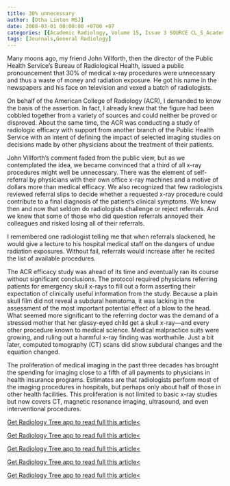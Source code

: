 ```yaml
---
title: 30% unnecessary
author: [Otha Linton MSJ]
date: 2008-03-01 00:00:00 +0700 +07
categories: [{Academic Radiology, Volume 15, Issue 3 SOURCE CL_S_AcademicRadiologyVolume15Issue3 1}]
tags: [Journals,General Radiology]
---
```

Many moons ago, my friend John Villforth, then the director of the Public Health Service’s Bureau of Radiological Health, issued a public pronouncement that 30% of medical x-ray procedures were unnecessary and thus a waste of money and radiation exposure. He got his name in the newspapers and his face on television and vexed a batch of radiologists.

On behalf of the American College of Radiology (ACR), I demanded to know the basis of the assertion. In fact, I already knew that the figure had been cobbled together from a variety of sources and could neither be proved or disproved. About the same time, the ACR was conducting a study of radiologic efficacy with support from another branch of the Public Health Service with an intent of defining the impact of selected imaging studies on decisions made by other physicians about the treatment of their patients.

John Villforth’s comment faded from the public view, but as we contemplated the idea, we became convinced that a third of all x-ray procedures might well be unnecessary. There was the element of self-referral by physicians with their own office x-ray machines and a motive of dollars more than medical efficacy. We also recognized that few radiologists reviewed referral slips to decide whether a requested x-ray procedure could contribute to a final diagnosis of the patient’s clinical symptoms. We knew then and now that seldom do radiologists challenge or reject referrals. And we knew that some of those who did question referrals annoyed their colleagues and risked losing all of their referrals.

I remembered one radiologist telling me that when referrals slackened, he would give a lecture to his hospital medical staff on the dangers of undue radiation exposures. Without fail, referrals would increase after he recited the list of available procedures.

The ACR efficacy study was ahead of its time and eventually ran its course without significant conclusions. The protocol required physicians referring patients for emergency skull x-rays to fill out a form asserting their expectation of clinically useful information from the study. Because a plain skull film did not reveal a subdural hematoma, it was lacking in the assessment of the most important potential effect of a blow to the head. What seemed more significant to the referring doctor was the demand of a stressed mother that her glassy-eyed child get a skull x-ray—and every other procedure known to medical science. Medical malpractice suits were growing, and ruling out a harmful x-ray finding was worthwhile. Just a bit later, computed tomography (CT) scans did show subdural changes and the equation changed.

The proliferation of medical imaging in the past three decades has brought the spending for imaging close to a fifth of all payments to physicians in health insurance programs. Estimates are that radiologists perform most of the imaging procedures in hospitals, but perhaps only about half of those in other health facilities. This proliferation is not limited to basic x-ray studies but now covers CT, magnetic resonance imaging, ultrasound, and even interventional procedures.

[Get Radiology Tree app to read full this article<](https://clinicalpub.com/app)

[Get Radiology Tree app to read full this article<](https://clinicalpub.com/app)

[Get Radiology Tree app to read full this article<](https://clinicalpub.com/app)

[Get Radiology Tree app to read full this article<](https://clinicalpub.com/app)

[Get Radiology Tree app to read full this article<](https://clinicalpub.com/app)